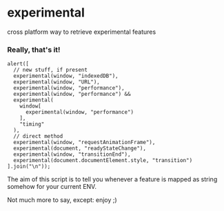 experimental
============

cross platform way to retrieve experimental features


### Really, that's it!

    alert([
      // new stuff, if present
      experimental(window, "indexedDB"),
      experimental(window, "URL"),
      experimental(window, "performance"),
      experimental(window, "performance") &&
      experimental(
        window[
          experimental(window, "performance")
        ],
        "timing"
      ),
      // direct method
      experimental(window, "requestAnimationFrame"),
      experimental(document, "readyStateChange"),
      experimental(window, "transitionEnd"),
      experimental(document.documentElement.style, "transition")
    ].join("\n"));

The aim of this script is to tell you whenever a feature is mapped as string somehow for your current ENV.

Not much more to say, except: enjoy ;)
